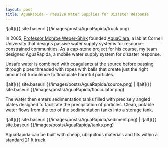 ```yaml
---
layout: post
title: AguaRapida - Passive Water Supplies for Disaster Response
---
```


![alt]({{ site.baseurl }}/images/posts/AguaRapida/truck.png)

In 2005, [Professor Monroe Weber-Shirk](https://www.cee.cornell.edu/faculty-directory/monroe-weber-shirk) founded [AguaClara](http://aguaclara.cornell.edu/index.html), a lab at Cornell University that designs passive water supply systems for resource-constrained communities. As a cap-stone project for his course, my team designed AguaRapida, a mobile water supply system for disaster response. 

Unsafe water is combined with coagulants at the source before passing through pipes threaded with ropes with balls that create just the right amount of turbulence to flocculate harmful particles. 

![alt]({{ site.baseurl }}/images/posts/AguaRapida/source.png) | ![alt]({{ site.baseurl }}/images/posts/AguaRapida/flocculator.png)

The water then enters sedimentation tanks filled with precisely angled plates designed to facilitate the precipitation of particles. Clean, potable water flows from the top of the sedimentation tanks into a storage tank.

![alt]({{ site.baseurl }}/images/posts/AguaRapida/sediment.png) | ![alt]({{ site.baseurl }}/images/posts/AguaRapida/tanks.png)

AguaRapida can be built with cheap, ubiquitous materials and fits within a standard 21 ft truck.